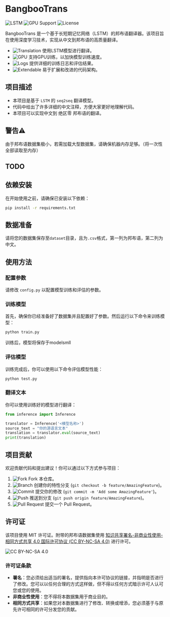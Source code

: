 # BangbooTrans

![LSTM](https://img.shields.io/badge/Model-LSTM-blue) ![GPU Support](https://img.shields.io/badge/Support-GPU-green) ![License](https://img.shields.io/badge/License-MIT-yellow)

BangbooTrans 是一个基于长短期记忆网络（LSTM）的邦布语翻译器。该项目旨在使用深度学习技术，实现从中文到邦布语的高质量翻译。

- ![Translation](https://img.shields.io/badge/Feature-Translation-blue) 使用LSTM模型进行翻译。
- ![GPU](https://img.shields.io/badge/Feature-GPU%20Support-green) 支持GPU训练，以加快模型训练速度。
- ![Logs](https://img.shields.io/badge/Feature-Logs-orange) 提供详细的训练日志和评估结果。
- ![Extendable](https://img.shields.io/badge/Feature-Extendable-brightgreen) 易于扩展和改进的代码架构。

## 项目描述

- 本项目是基于 `LSTM` 的 `seq2seq` 翻译模型。
- 代码中给出了许多详细的中文注释，方便大家更好地理解代码。
- 本项目可以实现中文到 绝区零 邦布语的翻译。

## 警告⚠️
由于邦布语数据集极小，若需加载大型数据集，请确保机器内存足够。（将一次性全部读取至内存）

## TODO

## 依赖安装

在开始使用之前，请确保已安装以下依赖：

```bash
pip install -r requirements.txt
```

## 数据准备

请将您的数据集保存至`dataset`目录，且为`.csv`格式，第一列为邦布语，第二列为中文。

## 使用方法

### 配置参数

请修改 `config.py` 以配置模型训练和评估的参数。

### 训练模型

首先，确保你已经准备好了数据集并且配置好了参数。然后运行以下命令来训练模型：

```bash
python train.py
```

训练后，模型将保存于modelsmll
### 评估模型

训练完成后，你可以使用以下命令评估模型性能：

```bash
python test.py
```

### 翻译文本

你可以使用训练好的模型进行翻译：

```python
from inference import Inference

translator = Inference('<模型名称>')
source_text = "你的源语言文本"
translation = translator.eval(source_text)
print(translation)
```


## 项目贡献

欢迎贡献代码和提出建议！你可以通过以下方式参与项目：

1. ![Fork](https://img.shields.io/badge/Step-1-blue) Fork 本仓库。
2. ![Branch](https://img.shields.io/badge/Step-2-blue) 创建你的特性分支 (`git checkout -b feature/AmazingFeature`)。
3. ![Commit](https://img.shields.io/badge/Step-3-blue) 提交你的修改 (`git commit -m 'Add some AmazingFeature'`)。
4. ![Push](https://img.shields.io/badge/Step-4-blue) 推送到分支 (`git push origin feature/AmazingFeature`)。
5. ![Pull Request](https://img.shields.io/badge/Step-5-blue) 提交一个 Pull Request。

## 许可证

该项目使用 MIT 许可证。附带的邦布语数据集使用 [知识共享署名-非商业性使用-相同方式共享 4.0 国际许可协议 (CC BY-NC-SA 4.0)](https://creativecommons.org/licenses/by-nc-sa/4.0/deed.zh) 进行许可。

![CC BY-NC-SA 4.0](https://licensebuttons.net/l/by-nc-sa/4.0/88x31.png)

### 许可证条款

- **署名**：您必须给出适当的署名，提供指向本许可协议的链接，并指明是否进行了修改。您可以以任何合理的方式这样做，但不得以任何方式暗示许可人认可您或您的使用。
- **非商业性使用**：您不得将本数据集用于商业目的。
- **相同方式共享**：如果您对本数据集进行了修改、转换或增添，您必须基于与原先许可相同的许可分发您的贡献。

